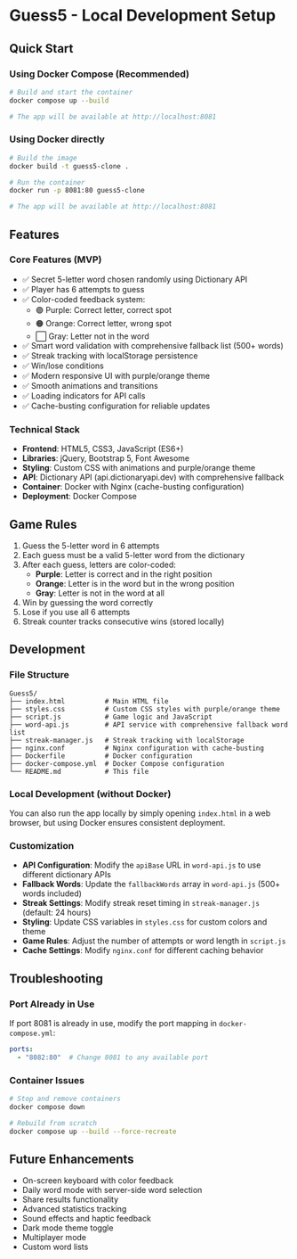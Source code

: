 # Guess5 - Local Development Setup

## Quick Start

### Using Docker Compose (Recommended)
```bash
# Build and start the container
docker compose up --build

# The app will be available at http://localhost:8081
```

### Using Docker directly
```bash
# Build the image
docker build -t guess5-clone .

# Run the container
docker run -p 8081:80 guess5-clone

# The app will be available at http://localhost:8081
```

## Features

### Core Features (MVP)
- ✅ Secret 5-letter word chosen randomly using Dictionary API
- ✅ Player has 6 attempts to guess
- ✅ Color-coded feedback system:
  - 🟣 Purple: Correct letter, correct spot
  - 🟠 Orange: Correct letter, wrong spot
  - ⬜ Gray: Letter not in the word
- ✅ Smart word validation with comprehensive fallback list (500+ words)
- ✅ Streak tracking with localStorage persistence
- ✅ Win/lose conditions
- ✅ Modern responsive UI with purple/orange theme
- ✅ Smooth animations and transitions
- ✅ Loading indicators for API calls
- ✅ Cache-busting configuration for reliable updates

### Technical Stack
- **Frontend**: HTML5, CSS3, JavaScript (ES6+)
- **Libraries**: jQuery, Bootstrap 5, Font Awesome
- **Styling**: Custom CSS with animations and purple/orange theme
- **API**: Dictionary API (api.dictionaryapi.dev) with comprehensive fallback
- **Container**: Docker with Nginx (cache-busting configuration)
- **Deployment**: Docker Compose

## Game Rules

1. Guess the 5-letter word in 6 attempts
2. Each guess must be a valid 5-letter word from the dictionary
3. After each guess, letters are color-coded:
   - **Purple**: Letter is correct and in the right position
   - **Orange**: Letter is in the word but in the wrong position
   - **Gray**: Letter is not in the word at all
4. Win by guessing the word correctly
5. Lose if you use all 6 attempts
6. Streak counter tracks consecutive wins (stored locally)

## Development

### File Structure
```
Guess5/
├── index.html          # Main HTML file
├── styles.css          # Custom CSS styles with purple/orange theme
├── script.js           # Game logic and JavaScript
├── word-api.js         # API service with comprehensive fallback word list
├── streak-manager.js   # Streak tracking with localStorage
├── nginx.conf          # Nginx configuration with cache-busting
├── Dockerfile          # Docker configuration
├── docker-compose.yml  # Docker Compose configuration
└── README.md           # This file
```

### Local Development (without Docker)
You can also run the app locally by simply opening `index.html` in a web browser, but using Docker ensures consistent deployment.

### Customization
- **API Configuration**: Modify the `apiBase` URL in `word-api.js` to use different dictionary APIs
- **Fallback Words**: Update the `fallbackWords` array in `word-api.js` (500+ words included)
- **Streak Settings**: Modify streak reset timing in `streak-manager.js` (default: 24 hours)
- **Styling**: Update CSS variables in `styles.css` for custom colors and theme
- **Game Rules**: Adjust the number of attempts or word length in `script.js`
- **Cache Settings**: Modify `nginx.conf` for different caching behavior

## Troubleshooting

### Port Already in Use
If port 8081 is already in use, modify the port mapping in `docker-compose.yml`:
```yaml
ports:
  - "8082:80"  # Change 8081 to any available port
```

### Container Issues
```bash
# Stop and remove containers
docker compose down

# Rebuild from scratch
docker compose up --build --force-recreate
```

## Future Enhancements

- On-screen keyboard with color feedback
- Daily word mode with server-side word selection
- Share results functionality
- Advanced statistics tracking
- Sound effects and haptic feedback
- Dark mode theme toggle
- Multiplayer mode
- Custom word lists
